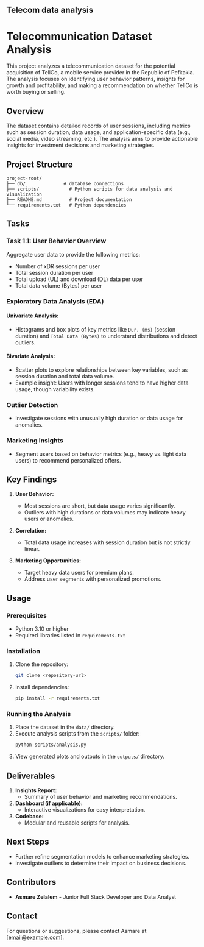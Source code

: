 ## Telecom data analysis 
# Telecommunication Dataset Analysis

This project analyzes a telecommunication dataset for the potential acquisition of TellCo, a mobile service provider in the Republic of Pefkakia. The analysis focuses on identifying user behavior patterns, insights for growth and profitability, and making a recommendation on whether TellCo is worth buying or selling.

## Overview

The dataset contains detailed records of user sessions, including metrics such as session duration, data usage, and application-specific data (e.g., social media, video streaming, etc.). The analysis aims to provide actionable insights for investment decisions and marketing strategies.

## Project Structure

```
project-root/
├── db/              # database connections
├── scripts/           # Python scripts for data analysis and visualization
├── README.md          # Project documentation
└── requirements.txt   # Python dependencies
```

## Tasks

### Task 1.1: User Behavior Overview
Aggregate user data to provide the following metrics:
- Number of xDR sessions per user
- Total session duration per user
- Total upload (UL) and download (DL) data per user
- Total data volume (Bytes) per user

### Exploratory Data Analysis (EDA)

#### Univariate Analysis:
- Histograms and box plots of key metrics like `Dur. (ms)` (session duration) and `Total Data (Bytes)` to understand distributions and detect outliers.

#### Bivariate Analysis:
- Scatter plots to explore relationships between key variables, such as session duration and total data volume.
- Example insight: Users with longer sessions tend to have higher data usage, though variability exists.

### Outlier Detection
- Investigate sessions with unusually high duration or data usage for anomalies.

### Marketing Insights
- Segment users based on behavior metrics (e.g., heavy vs. light data users) to recommend personalized offers.

## Key Findings
1. **User Behavior:**
   - Most sessions are short, but data usage varies significantly.
   - Outliers with high durations or data volumes may indicate heavy users or anomalies.

2. **Correlation:**
   - Total data usage increases with session duration but is not strictly linear.

3. **Marketing Opportunities:**
   - Target heavy data users for premium plans.
   - Address user segments with personalized promotions.

## Usage

### Prerequisites
- Python 3.10 or higher
- Required libraries listed in `requirements.txt`

### Installation
1. Clone the repository:
   ```bash
   git clone <repository-url>
   ```
2. Install dependencies:
   ```bash
   pip install -r requirements.txt
   ```

### Running the Analysis
1. Place the dataset in the `data/` directory.
2. Execute analysis scripts from the `scripts/` folder:
   ```bash
   python scripts/analysis.py
   ```
3. View generated plots and outputs in the `outputs/` directory.

## Deliverables
1. **Insights Report:**
   - Summary of user behavior and marketing recommendations.
2. **Dashboard (if applicable):**
   - Interactive visualizations for easy interpretation.
3. **Codebase:**
   - Modular and reusable scripts for analysis.

## Next Steps
- Further refine segmentation models to enhance marketing strategies.
- Investigate outliers to determine their impact on business decisions.

## Contributors
- **Asmare Zelalem** - Junior Full Stack Developer and Data Analyst

## Contact
For questions or suggestions, please contact Asmare at [email@example.com].
